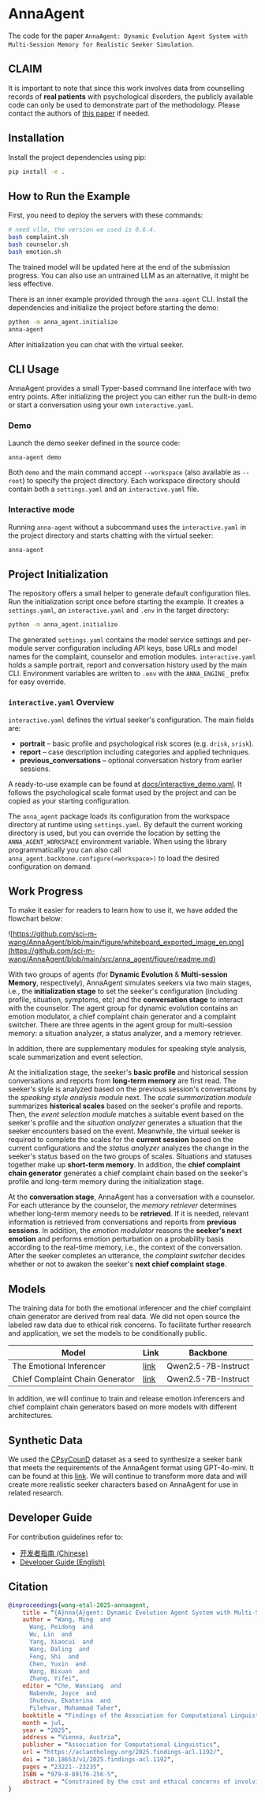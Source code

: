 # AnnaAgent

The code for the paper `AnnaAgent: Dynamic Evolution Agent System with Multi-Session Memory for Realistic Seeker Simulation`.

## CLAIM

It is important to note that since this work involves data from counselling records of **real patients** with psychological disorders, the publicly available code can only be used to demonstrate part of the methodology. Please contact the authors of [this paper](https://aclanthology.org/2022.emnlp-main.156/) if needed.

## Installation

Install the project dependencies using pip:

```bash
pip install -e .
```

## How to Run the Example
First, you need to deploy the servers with these commands:

```bash
# need vllm, the version we used is 0.6.4.
bash complaint.sh
bash counselor.sh
bash emotion.sh
```

The trained model will be updated here at the end of the submission progress. You can also use an untrained LLM as an alternative, it might be less effective.

There is an inner example provided through the `anna-agent` CLI. Install the dependencies and
initialize the project before starting the demo:

```bash
python -m anna_agent.initialize
anna-agent
```

After initialization you can chat with the virtual seeker.

## CLI Usage

AnnaAgent provides a small Typer-based command line interface with two entry
points. After initializing the project you can either run the built-in demo or
start a conversation using your own `interactive.yaml`.

### Demo

Launch the demo seeker defined in the source code:

```bash
anna-agent demo
```

Both `demo` and the main command accept `--workspace` (also available as
`--root`) to specify the project directory. Each workspace directory should
contain both a `settings.yaml` and an `interactive.yaml` file.

### Interactive mode

Running `anna-agent` without a subcommand uses the `interactive.yaml` in the
project directory and starts chatting with the virtual seeker:

```bash
anna-agent
```

## Project Initialization

The repository offers a small helper to generate default configuration files.
Run the initialization script once before starting the example. It creates
a `settings.yaml`, an `interactive.yaml` and `.env` in the target directory:

```bash
python -m anna_agent.initialize
```

The generated `settings.yaml` contains the model service settings and per-module
server configuration including API keys, base URLs and model names for the
complaint, counselor and emotion modules. `interactive.yaml` holds a sample
portrait, report and conversation history used by the main CLI. Environment
variables are written to `.env` with the `ANNA_ENGINE_` prefix for easy
override.

### `interactive.yaml` Overview

`interactive.yaml` defines the virtual seeker's configuration. The main fields are:

- **portrait** – basic profile and psychological risk scores (e.g. `drisk`, `srisk`).
- **report** – case description including categories and applied techniques.
- **previous_conversations** – optional conversation history from earlier sessions.

A ready-to-use example can be found at [docs/interactive_demo.yaml](docs/interactive_demo.yaml). It follows the psychological scale format used by the project and can be copied as your starting configuration.

The `anna_agent` package loads its configuration from the workspace directory at
runtime using `settings.yaml`. By default the current working directory is used,
but you can override the location by setting the `ANNA_AGENT_WORKSPACE`
environment variable.  When using the library programmatically you can also
call `anna_agent.backbone.configure(<workspace>)` to load the desired
configuration on demand.

## Work Progress

To make it easier for readers to learn how to use it, we have added the flowchart below:

![https://github.com/sci-m-wang/AnnaAgent/blob/main/figure/whiteboard_exported_image_en.png](https://github.com/sci-m-wang/AnnaAgent/blob/main/src/anna_agent/figure/readme.md)

With two groups of agents (for **Dynamic Evolution** & **Multi-session Memory**, respectively), AnnaAgent simulates seekers via two main stages, i.e., the **initialization stage** to set the seeker's configuration (including profile, situation, symptoms, etc) and the **conversation stage** to interact with the counselor. The agent group for dynamic evolution contains an emotion modulator, a chief complaint chain generator and a complaint switcher. There are three agents in the agent group for multi-session memory: a situation analyzer, a status analyzer, and a memory retriever.

In addition, there are supplementary modules for speaking style analysis, scale summarization and event selection.

At the initialization stage, the seeker's **basic profile** and historical session conversations and reports from **long-term memory** are first read. The seeker's style is analyzed based on the previous session's conversations by the *speaking style analysis module* next. The *scale summarization module* summarizes **historical scales** based on the seeker's profile and reports. Then, the *event selection module* matches a suitable event based on the seeker's profile and the *situation analyzer* generates a situation that the seeker encounters based on the event. Meanwhile, the virtual seeker is required to complete the scales for the **current session** based on the current configurations and the *status analyzer* analyzes the change in the seeker's status based on the two groups of scales. Situations and statuses together make up **short-term memory**. In addition, the **chief complaint chain generator** generates a chief complaint chain based on the seeker's profile and long-term memory during the initialization stage.

At the **conversation stage**, AnnaAgent has a conversation with a counselor. For each utterance by the counselor, the *memory retriever* determines whether long-term memory needs to be **retrieved**. If it is needed, relevant information is retrieved from conversations and reports from **previous sessions**. In addition, the *emotion modulator* reasons the **seeker's next emotion** and performs emotion perturbation on a probability basis according to the real-time memory, i.e., the context of the conversation. After the seeker completes an utterance, the *complaint switcher* decides whether or not to awaken the seeker's **next chief complaint stage**.

## Models
The training data for both the emotional inferencer and the chief complaint chain generator are derived from real data. We did not open source the labeled raw data due to ethical risk concerns. To facilitate further research and application, we set the models to be conditionally public.

| Model | Link | Backbone |
| --- | --- | --- |
| The Emotional Inferencer | [link](https://huggingface.co/sci-m-wang/Emotion_inferencer-Qwen2.5-7B-Instruct) | Qwen2.5-7B-Instruct |
| Chief Complaint Chain Generator | [link](https://huggingface.co/sci-m-wang/Chief_chain_generator-Qwen2.5-7B-Instruct) | Qwen2.5-7B-Instruct |

In addition, we will continue to train and release emotion inferencers and chief complaint chain generators based on more models with different architectures.

## Synthetic Data
We used the [CPsyCounD](https://github.com/CAS-SIAT-XinHai/CPsyCoun) dataset as a seed to synthesize a seeker bank that meets the requirements of the AnnaAgent format using GPT-4o-mini. It can be found at this [link](https://huggingface.co/datasets/sci-m-wang/Anna-CPsyCounD). We will continue to transform more data and will create more realistic seeker characters based on AnnaAgent for use in related research.
## Developer Guide

For contribution guidelines refer to:
- [开发者指南 (Chinese)](src/docs/contributing/code.md)
- [Developer Guide (English)](src/docs/contributing/code_en.md)


## Citation
```bibtex
@inproceedings{wang-etal-2025-annaagent,
    title = "{A}nna{A}gent: Dynamic Evolution Agent System with Multi-Session Memory for Realistic Seeker Simulation",
    author = "Wang, Ming  and
      Wang, Peidong  and
      Wu, Lin  and
      Yang, Xiaocui  and
      Wang, Daling  and
      Feng, Shi  and
      Chen, Yuxin  and
      Wang, Bixuan  and
      Zhang, Yifei",
    editor = "Che, Wanxiang  and
      Nabende, Joyce  and
      Shutova, Ekaterina  and
      Pilehvar, Mohammad Taher",
    booktitle = "Findings of the Association for Computational Linguistics: ACL 2025",
    month = jul,
    year = "2025",
    address = "Vienna, Austria",
    publisher = "Association for Computational Linguistics",
    url = "https://aclanthology.org/2025.findings-acl.1192/",
    doi = "10.18653/v1/2025.findings-acl.1192",
    pages = "23221--23235",
    ISBN = "979-8-89176-256-5",
    abstract = "Constrained by the cost and ethical concerns of involving real seekers in AI-driven mental health, researchers develop LLM-based conversational agents (CAs) with tailored configurations, such as profiles, symptoms, and scenarios, to simulate seekers. While these efforts advance AI in mental health, achieving more realistic seeker simulation remains hindered by two key challenges: dynamic evolution and multi-session memory. Seekers' mental states often fluctuate during counseling, which typically spans multiple sessions. To address this, we propose **AnnaAgent**, an emotional and cognitive dynamic agent system equipped with tertiary memory. AnnaAgent incorporates an emotion modulator and a complaint elicitor trained on real counseling dialogues, enabling dynamic control of the simulator{'}s configurations. Additionally, its tertiary memory mechanism effectively integrates short-term and long-term memory across sessions. Evaluation results, both automated and manual, demonstrate that AnnaAgent achieves more realistic seeker simulation in psychological counseling compared to existing baselines. The ethically reviewed and screened code can be found on [https://github.com/sci-m-wang/AnnaAgent](https://github.com/sci-m-wang/AnnaAgent)."
}
```
